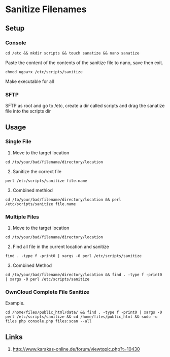 # Sanitize Filenames

## Setup

### Console
```
cd /etc && mkdir scripts && touch sanatize && nano sanatize
```
Paste the content of the contents of the sanitize file to nano, save then exit.
```
chmod ugoa+x /etc/scripts/sanitize
```
Make executable for all

### SFTP
SFTP as root and go to /etc, create a dir called scripts and drag the sanatize file into the scripts dir

## Usage
### Single File
1. Move to the target location
```
cd /to/your/bad/filename/directory/location
```
2. Sanitize the correct file
```
perl /etc/scripts/sanitize file.name
```
3. Combined methiod
```
cd /to/your/bad/filename/directory/location && perl /etc/scripts/sanitize file.name
```

### Multiple Files
1. Move to the target location
```
cd /to/your/bad/filename/directory/location
```
2. Find all file in the current location and sanitize
```
find . -type f -print0 | xargs -0 perl /etc/scripts/sanitize
```
3. Combined Method
```
cd /to/your/bad/filename/directory/location && find . -type f -print0 | xargs -0 perl /etc/scripts/sanitize
```

### OwnCloud Complete File Sanitize
Example.
```
cd /home/files/public_html/data/ && find . -type f -print0 | xargs -0 perl /etc/scripts/sanitize && cd /home/files/public_html && sudo -u files php console.php files:scan --all
```

## Links
1. http://www.karakas-online.de/forum/viewtopic.php?t=10430